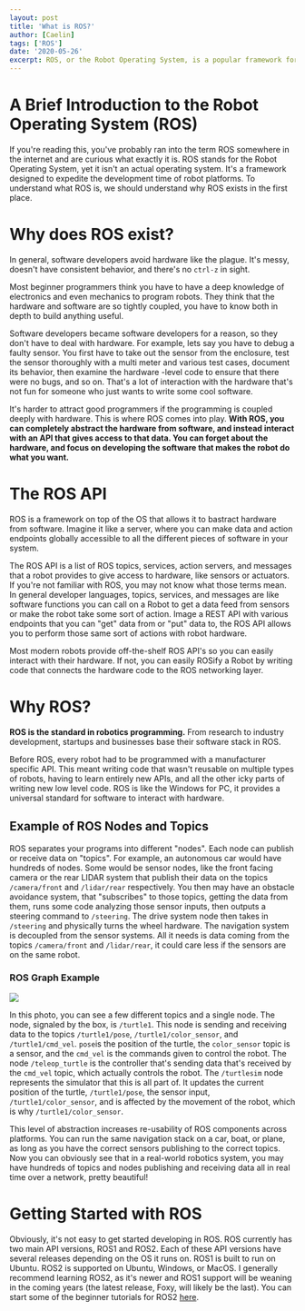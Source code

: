```yaml
---
layout: post
title: 'What is ROS?'
author: [Caelin]
tags: ['ROS']
date: '2020-05-26'
excerpt: ROS, or the Robot Operating System, is a popular framework for developing reusable code for robot platforms
---
```

  
# A Brief Introduction to the Robot Operating System (ROS)
If you're reading this, you've probably ran into the term ROS somewhere in the internet and are curious what exactly it is. ROS stands for the Robot Operating System, yet it isn't an actual operating system. It's a framework designed to expedite the development time of robot platforms. To understand what ROS is, we should understand why ROS exists in the first place.

# Why does ROS exist?
In general, software developers avoid hardware like the plague. It's messy, doesn't have consistent behavior, and there's no `ctrl-z` in sight.

Most beginner programmers think you have to have a deep knowledge of electronics and even mechanics to program robots. They think that the hardware and software are so tightly coupled, you have to know both in depth to build anything useful.

Software developers became software developers for a reason, so they don't have to deal with hardware. For example, lets say you have to debug a faulty sensor. You first have to take out the sensor from the enclosure, test the sensor thoroughly with a multi meter and various test cases, document its behavior, then examine the hardware -level code to ensure that there were no bugs, and so on. That's a lot of interaction with the hardware that's not fun for someone who just wants to write some cool software.

It's harder to attract good programmers if the programming is coupled deeply with hardware. This is where ROS comes into play. **With ROS, you can completely abstract the hardware from software, and instead interact with an API that gives access to that data. You can forget about the hardware, and focus on developing the software that makes the robot do what you want.** 

# The ROS API
ROS is a framework on top of the OS that allows it to bastract hardware from software. Imagine it like a server, where you can make data and action endpoints globally accessible to all the different pieces of software in your system. 

The ROS API is a list of ROS topics, services, action servers, and messages that a robot provides to give access to hardware, like sensors or actuators. If you're not familiar with ROS, you may not  know what those terms mean. In general developer languages, topics, services, and messages are like software functions you can call on a Robot to get a data feed from sensors or make the robot take some sort of action. Image a REST API with various endpoints that you can "get" data from or "put" data to, the ROS API allows you to perform those same sort of actions with robot hardware.

Most modern robots provide off-the-shelf ROS API's so you can easily interact with their hardware. If not, you can easily ROSify a Robot by writing code that connects the hardware code to the ROS networking layer.


# Why ROS?
**ROS is the standard in robotics programming.** From research to industry development, startups and businesses base their software stack in ROS.

Before ROS, every robot had to be programmed with a manufacturer specific API. This meant writing code that wasn't reusable on multiple types of robots, having to learn entirely new APIs, and all the other icky parts of writing new low level code. ROS is like the Windows for PC, it provides a universal standard for software to interact with hardware.

## Example of ROS Nodes and Topics

ROS separates your programs into different "nodes". Each node can publish or receive data on "topics". For example, an autonomous car would have hundreds of nodes. Some would be sensor nodes, like the front facing camera or the rear LIDAR system that publish their data on the topics `/camera/front` and `/lidar/rear` respectively. You then may have an obstacle avoidance system, that "subscribes" to those topics, getting the data from them, runs some code analyzing those sensor inputs, then outputs a steering command to `/steering`. The drive system node then takes in `/steering` and physically turns the wheel hardware. The navigation system is decoupled from the sensor systems. All it needs is data coming from the topics `/camera/front` and `/lidar/rear`, it could care less if the sensors are on the same robot. 

### ROS Graph Example
![](https://roboticsbackend.com/wp-content/uploads/2019/07/rqt_graph_turtlesim.png)

In this photo, you can see a few different topics and a single node. The node, signaled by the box, is `/turtle1`. This node is sending and receiving data to the topics `/turtle1/pose`, `/turtle1/color_sensor`, and `/turtle1/cmd_vel`. `pose`is the position of the turtle, the `color_sensor` topic is a sensor, and the `cmd_vel` is the commands given to control the robot. The node `/teleop_turtle` is the controller that's sending data that's received by the `cmd_vel` topic, which actually controls the robot. The `/turtlesim` node represents the simulator that this is all part of. It updates the current position of the turtle, `/turtle1/pose`, the sensor input, `/turtle1/color_sensor`, and is affected by the movement of the robot, which is why `/turtle1/color_sensor`. 

This level of abstraction increases re-usability of ROS components across platforms. You can run the same navigation stack on a car, boat, or plane, as long as you have the correct sensors publishing to the correct topics. Now you can obviously see that in a real-world robotics system, you may have hundreds of topics and nodes publishing and receiving data all in real time over a network, pretty beautiful!

# Getting Started with ROS
Obviously, it's not easy to get started developing in ROS. ROS currently has two main API versions, ROS1 and ROS2. Each of these API versions have several releases depending on the OS it runs on. ROS1 is built to run on Ubuntu. ROS2 is supported on Ubuntu, Windows, or MacOS. I generally recommend learning ROS2, as it's newer and ROS1 support will be weaning in the coming years (the latest release, Foxy, will likely be the last). You can start some of the beginner tutorials for ROS2 [here](https://index.ros.org/doc/ros2/Tutorials/). 
